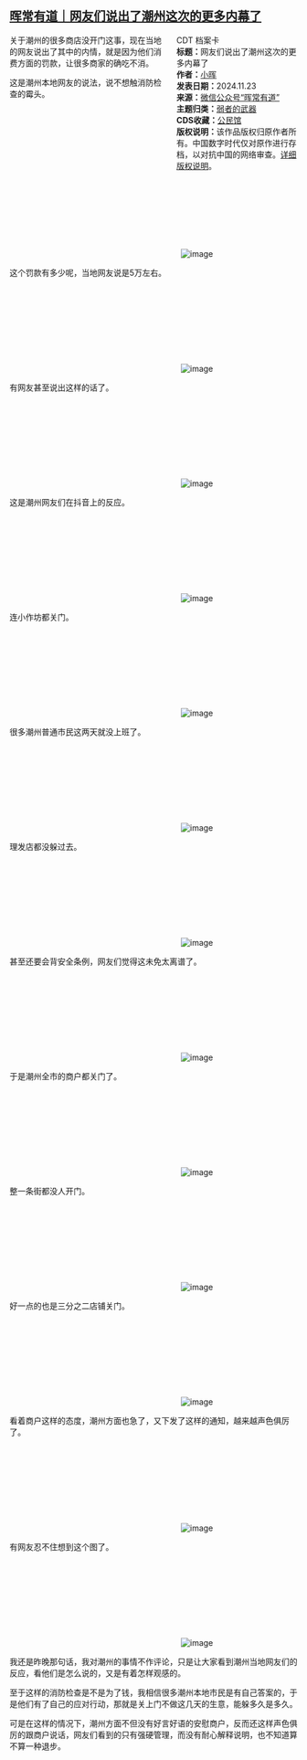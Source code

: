 <!--1732420343000-->
[晖常有道｜网友们说出了潮州这次的更多内幕了](https://chinadigitaltimes.net/chinese/713421.html)
------

<div style="width:42%;float:right;padding-left:20px"><div class="su-spoiler su-spoiler-style-fancy su-spoiler-icon-chevron-circle" data-scroll-offset="0" data-anchor-in-url="no"><div class="su-spoiler-title" tabindex="0" role="button"><span class="su-spoiler-icon"></span>CDT 档案卡</div><div class="su-spoiler-content su-u-clearfix su-u-trim"><strong>标题：</strong>网友们说出了潮州这次的更多内幕了<br><strong>作者：</strong><a href="https://chinadigitaltimes.net/space/小晖" target="_blank">小晖</a><br><strong>发表日期：</strong>2024.11.23<br><strong>来源：</strong><a href="https://web.archive.org/web/20241124034702/https://mp.weixin.qq.com/s/zGe_HhxGWIzymTj7Ltnx1w" target="_blank">微信公众号“晖常有道”</a><br><strong>主题归类：</strong><a href="https://chinadigitaltimes.net/space/弱者的武器" target="_blank">弱者的武器</a><br><strong>CDS收藏：</strong><a href="https://chinadigitaltimes.net/space/%E5%85%AC%E6%B0%91%E9%A6%86" target="_blank" rel="noopener">公民馆</a><br><strong>版权说明：</strong>该作品版权归原作者所有。中国数字时代仅对原作进行存档，以对抗中国的网络审查。<a href="https://chinadigitaltimes.net/chinese/copyright">详细版权说明</a>。</div></div></div><p>关于潮州的很多商店没开门这事，现在当地的网友说出了其中的内情，就是因为他们消费方面的罚款，让很多商家的确吃不消。</p><p>这是潮州本地网友的说法，说不想触消防检查的霉头。</p><p><img decoding="async" src="data:image/svg+xml,%3Csvg%20xmlns='http://www.w3.org/2000/svg'%20viewBox='0%200%200%200'%3E%3C/svg%3E" alt="image" data-lazy-src="https://chinadigitaltimes.net/chinese/files/2024/11/post-713421-6742a176e60c9.png"><noscript><img decoding="async" src="https://chinadigitaltimes.net/chinese/files/2024/11/post-713421-6742a176e60c9.png" alt="image"></noscript></p><p>这个罚款有多少呢，当地网友说是5万左右。</p><p><img decoding="async" src="data:image/svg+xml,%3Csvg%20xmlns='http://www.w3.org/2000/svg'%20viewBox='0%200%200%200'%3E%3C/svg%3E" alt="image" data-lazy-src="https://chinadigitaltimes.net/chinese/files/2024/11/post-713421-6742a176f2658.png"><noscript><img decoding="async" src="https://chinadigitaltimes.net/chinese/files/2024/11/post-713421-6742a176f2658.png" alt="image"></noscript></p><p>有网友甚至说出这样的话了。</p><p><img decoding="async" src="data:image/svg+xml,%3Csvg%20xmlns='http://www.w3.org/2000/svg'%20viewBox='0%200%200%200'%3E%3C/svg%3E" alt="image" data-lazy-src="https://chinadigitaltimes.net/chinese/files/2024/11/post-713421-6742a17707382.png"><noscript><img decoding="async" src="https://chinadigitaltimes.net/chinese/files/2024/11/post-713421-6742a17707382.png" alt="image"></noscript></p><p>这是潮州网友们在抖音上的反应。</p><p><img decoding="async" src="data:image/svg+xml,%3Csvg%20xmlns='http://www.w3.org/2000/svg'%20viewBox='0%200%200%200'%3E%3C/svg%3E" alt="image" data-lazy-src="https://chinadigitaltimes.net/chinese/files/2024/11/post-713421-6742a17714109.png"><noscript><img decoding="async" src="https://chinadigitaltimes.net/chinese/files/2024/11/post-713421-6742a17714109.png" alt="image"></noscript></p><p>连小作坊都关门。</p><p><img decoding="async" src="data:image/svg+xml,%3Csvg%20xmlns='http://www.w3.org/2000/svg'%20viewBox='0%200%200%200'%3E%3C/svg%3E" alt="image" data-lazy-src="https://chinadigitaltimes.net/chinese/files/2024/11/post-713421-6742a1771fb6e.png"><noscript><img decoding="async" src="https://chinadigitaltimes.net/chinese/files/2024/11/post-713421-6742a1771fb6e.png" alt="image"></noscript></p><p>很多潮州普通市民这两天就没上班了。</p><p><img decoding="async" src="data:image/svg+xml,%3Csvg%20xmlns='http://www.w3.org/2000/svg'%20viewBox='0%200%200%200'%3E%3C/svg%3E" alt="image" data-lazy-src="https://chinadigitaltimes.net/chinese/files/2024/11/post-713421-6742a1772ca5c.png"><noscript><img decoding="async" src="https://chinadigitaltimes.net/chinese/files/2024/11/post-713421-6742a1772ca5c.png" alt="image"></noscript></p><p>理发店都没躲过去。</p><p><img decoding="async" src="data:image/svg+xml,%3Csvg%20xmlns='http://www.w3.org/2000/svg'%20viewBox='0%200%200%200'%3E%3C/svg%3E" alt="image" data-lazy-src="https://chinadigitaltimes.net/chinese/files/2024/11/post-713421-6742a1773a419.png"><noscript><img decoding="async" src="https://chinadigitaltimes.net/chinese/files/2024/11/post-713421-6742a1773a419.png" alt="image"></noscript></p><p>甚至还要会背安全条例，网友们觉得这未免太离谱了。</p><p><img decoding="async" src="data:image/svg+xml,%3Csvg%20xmlns='http://www.w3.org/2000/svg'%20viewBox='0%200%200%200'%3E%3C/svg%3E" alt="image" data-lazy-src="https://chinadigitaltimes.net/chinese/files/2024/11/post-713421-6742a177459eb.png"><noscript><img decoding="async" src="https://chinadigitaltimes.net/chinese/files/2024/11/post-713421-6742a177459eb.png" alt="image"></noscript></p><p>于是潮州全市的商户都关门了。</p><p><img decoding="async" src="data:image/svg+xml,%3Csvg%20xmlns='http://www.w3.org/2000/svg'%20viewBox='0%200%200%200'%3E%3C/svg%3E" alt="image" data-lazy-src="https://chinadigitaltimes.net/chinese/files/2024/11/post-713421-6742a17755a48.png"><noscript><img decoding="async" src="https://chinadigitaltimes.net/chinese/files/2024/11/post-713421-6742a17755a48.png" alt="image"></noscript></p><p>整一条街都没人开门。</p><p><img decoding="async" src="data:image/svg+xml,%3Csvg%20xmlns='http://www.w3.org/2000/svg'%20viewBox='0%200%200%200'%3E%3C/svg%3E" alt="image" data-lazy-src="https://chinadigitaltimes.net/chinese/files/2024/11/post-713421-6742a1776796a.png"><noscript><img decoding="async" src="https://chinadigitaltimes.net/chinese/files/2024/11/post-713421-6742a1776796a.png" alt="image"></noscript></p><p>好一点的也是三分之二店铺关门。</p><p><img decoding="async" src="data:image/svg+xml,%3Csvg%20xmlns='http://www.w3.org/2000/svg'%20viewBox='0%200%200%200'%3E%3C/svg%3E" alt="image" data-lazy-src="https://chinadigitaltimes.net/chinese/files/2024/11/post-713421-6742a1777d836.png"><noscript><img decoding="async" src="https://chinadigitaltimes.net/chinese/files/2024/11/post-713421-6742a1777d836.png" alt="image"></noscript></p><p>看着商户这样的态度，潮州方面也急了，又下发了这样的通知，越来越声色俱厉了。</p><p><img decoding="async" src="data:image/svg+xml,%3Csvg%20xmlns='http://www.w3.org/2000/svg'%20viewBox='0%200%200%200'%3E%3C/svg%3E" alt="image" data-lazy-src="https://chinadigitaltimes.net/chinese/files/2024/11/post-713421-6742a1778cc33.png"><noscript><img decoding="async" src="https://chinadigitaltimes.net/chinese/files/2024/11/post-713421-6742a1778cc33.png" alt="image"></noscript></p><p>有网友忍不住想到这个图了。</p><p><img decoding="async" src="data:image/svg+xml,%3Csvg%20xmlns='http://www.w3.org/2000/svg'%20viewBox='0%200%200%200'%3E%3C/svg%3E" alt="image" data-lazy-src="https://chinadigitaltimes.net/chinese/files/2024/11/post-713421-6742a1779b8b8.png"><noscript><img decoding="async" src="https://chinadigitaltimes.net/chinese/files/2024/11/post-713421-6742a1779b8b8.png" alt="image"></noscript></p><p>我还是昨晚那句话，我对潮州的事情不作评论，只是让大家看到潮州当地网友们的反应，看他们是怎么说的，又是有着怎样观感的。</p><p>至于这样的消防检查是不是为了钱，我相信很多潮州本地市民是有自己答案的，于是他们有了自己的应对行动，那就是关上门不做这几天的生意，能躲多久是多久。</p><p>可是在这样的情况下，潮州方面不但没有好言好语的安慰商户，反而还这样声色俱厉的跟商户说话，网友们看到的只有强硬管理，而没有耐心解释说明，也不知道算不算一种退步。</p><div class="addtoany_share_save_container addtoany_content addtoany_content_bottom"><div class="a2a_kit a2a_kit_size_32 addtoany_list" data-a2a-url="https://chinadigitaltimes.net/chinese/713421.html" data-a2a-title="晖常有道｜网友们说出了潮州这次的更多内幕了"><a class="a2a_button_facebook" href="https://www.addtoany.com/add_to/facebook?linkurl=https%3A%2F%2Fchinadigitaltimes.net%2Fchinese%2F713421.html&amp;linkname=%E6%99%96%E5%B8%B8%E6%9C%89%E9%81%93%EF%BD%9C%E7%BD%91%E5%8F%8B%E4%BB%AC%E8%AF%B4%E5%87%BA%E4%BA%86%E6%BD%AE%E5%B7%9E%E8%BF%99%E6%AC%A1%E7%9A%84%E6%9B%B4%E5%A4%9A%E5%86%85%E5%B9%95%E4%BA%86" title="Facebook" rel="nofollow noopener" target="_blank"></a><a class="a2a_button_twitter" href="https://www.addtoany.com/add_to/twitter?linkurl=https%3A%2F%2Fchinadigitaltimes.net%2Fchinese%2F713421.html&amp;linkname=%E6%99%96%E5%B8%B8%E6%9C%89%E9%81%93%EF%BD%9C%E7%BD%91%E5%8F%8B%E4%BB%AC%E8%AF%B4%E5%87%BA%E4%BA%86%E6%BD%AE%E5%B7%9E%E8%BF%99%E6%AC%A1%E7%9A%84%E6%9B%B4%E5%A4%9A%E5%86%85%E5%B9%95%E4%BA%86" title="Twitter" rel="nofollow noopener" target="_blank"></a><a class="a2a_button_telegram" href="https://www.addtoany.com/add_to/telegram?linkurl=https%3A%2F%2Fchinadigitaltimes.net%2Fchinese%2F713421.html&amp;linkname=%E6%99%96%E5%B8%B8%E6%9C%89%E9%81%93%EF%BD%9C%E7%BD%91%E5%8F%8B%E4%BB%AC%E8%AF%B4%E5%87%BA%E4%BA%86%E6%BD%AE%E5%B7%9E%E8%BF%99%E6%AC%A1%E7%9A%84%E6%9B%B4%E5%A4%9A%E5%86%85%E5%B9%95%E4%BA%86" title="Telegram" rel="nofollow noopener" target="_blank"></a><a class="a2a_button_reddit" href="https://www.addtoany.com/add_to/reddit?linkurl=https%3A%2F%2Fchinadigitaltimes.net%2Fchinese%2F713421.html&amp;linkname=%E6%99%96%E5%B8%B8%E6%9C%89%E9%81%93%EF%BD%9C%E7%BD%91%E5%8F%8B%E4%BB%AC%E8%AF%B4%E5%87%BA%E4%BA%86%E6%BD%AE%E5%B7%9E%E8%BF%99%E6%AC%A1%E7%9A%84%E6%9B%B4%E5%A4%9A%E5%86%85%E5%B9%95%E4%BA%86" title="Reddit" rel="nofollow noopener" target="_blank"></a><a class="a2a_button_whatsapp" href="https://www.addtoany.com/add_to/whatsapp?linkurl=https%3A%2F%2Fchinadigitaltimes.net%2Fchinese%2F713421.html&amp;linkname=%E6%99%96%E5%B8%B8%E6%9C%89%E9%81%93%EF%BD%9C%E7%BD%91%E5%8F%8B%E4%BB%AC%E8%AF%B4%E5%87%BA%E4%BA%86%E6%BD%AE%E5%B7%9E%E8%BF%99%E6%AC%A1%E7%9A%84%E6%9B%B4%E5%A4%9A%E5%86%85%E5%B9%95%E4%BA%86" title="WhatsApp" rel="nofollow noopener" target="_blank"></a><a class="a2a_button_email" href="https://www.addtoany.com/add_to/email?linkurl=https%3A%2F%2Fchinadigitaltimes.net%2Fchinese%2F713421.html&amp;linkname=%E6%99%96%E5%B8%B8%E6%9C%89%E9%81%93%EF%BD%9C%E7%BD%91%E5%8F%8B%E4%BB%AC%E8%AF%B4%E5%87%BA%E4%BA%86%E6%BD%AE%E5%B7%9E%E8%BF%99%E6%AC%A1%E7%9A%84%E6%9B%B4%E5%A4%9A%E5%86%85%E5%B9%95%E4%BA%86" title="Email" rel="nofollow noopener" target="_blank"></a><a class="a2a_button_copy_link" href="https://www.addtoany.com/add_to/copy_link?linkurl=https%3A%2F%2Fchinadigitaltimes.net%2Fchinese%2F713421.html&amp;linkname=%E6%99%96%E5%B8%B8%E6%9C%89%E9%81%93%EF%BD%9C%E7%BD%91%E5%8F%8B%E4%BB%AC%E8%AF%B4%E5%87%BA%E4%BA%86%E6%BD%AE%E5%B7%9E%E8%BF%99%E6%AC%A1%E7%9A%84%E6%9B%B4%E5%A4%9A%E5%86%85%E5%B9%95%E4%BA%86" title="Copy Link" rel="nofollow noopener" target="_blank"></a><a class="a2a_dd addtoany_share_save addtoany_share" href="https://www.addtoany.com/share"></a></div></div>
